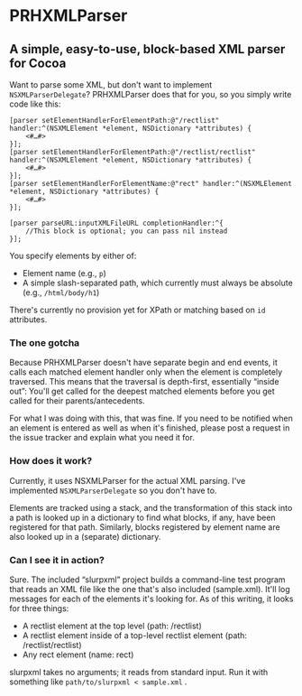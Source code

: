# PRHXMLParser
## A simple, easy-to-use, block-based XML parser for Cocoa

Want to parse some XML, but don't want to implement `NSXMLParserDelegate`? PRHXMLParser does that for you, so you simply write code like this:

	[parser setElementHandlerForElementPath:@"/rectlist" handler:^(NSXMLElement *element, NSDictionary *attributes) {
		<#…#>
	}];
	[parser setElementHandlerForElementPath:@"/rectlist/rectlist" handler:^(NSXMLElement *element, NSDictionary *attributes) {
		<#…#>
	}];
	[parser setElementHandlerForElementName:@"rect" handler:^(NSXMLElement *element, NSDictionary *attributes) {
		<#…#>
	}];
	
	[parser parseURL:inputXMLFileURL completionHandler:^{
		//This block is optional; you can pass nil instead
	}];

You specify elements by either of:

- Element name (e.g., `p`)
- A simple slash-separated path, which currently must always be absolute (e.g., `/html/body/h1`)

There's currently no provision yet for XPath or matching based on `id` attributes.

### The one gotcha

Because PRHXMLParser doesn't have separate begin and end events, it calls each matched element handler only when the element is completely traversed. This means that the traversal is depth-first, essentially “inside out”: You'll get called for the deepest matched elements before you get called for their parents/antecedents.

For what I was doing with this, that was fine. If you need to be notified when an element is entered as well as when it's finished, please post a request in the issue tracker and explain what you need it for.

### How does it work?

Currently, it uses NSXMLParser for the actual XML parsing. I've implemented `NSXMLParserDelegate` so you don't have to.

Elements are tracked using a stack, and the transformation of this stack into a path is looked up in a dictionary to find what blocks, if any, have been registered for that path. Similarly, blocks registered by element name are also looked up in a (separate) dictionary.

### Can I see it in action?

Sure. The included “slurpxml” project builds a command-line test program that reads an XML file like the one that's also included (sample.xml). It'll log messages for each of the elements it's looking for. As of this writing, it looks for three things:

- A rectlist element at the top level (path: /rectlist)
- A rectlist element inside of a top-level rectlist element (path: /rectlist/rectlist)
- Any rect element (name: rect)

slurpxml takes no arguments; it reads from standard input. Run it with something like `path/to/slurpxml < sample.xml` .
